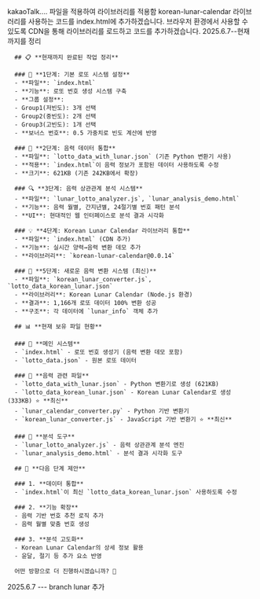 kakaoTalk.... 파일을 적용하여 라이브러리를 적용함
korean-lunar-calendar 라이브러리를 사용하는 코드를 index.html에 추가하겠습니다. 브라우저 환경에서 사용할 수 있도록 CDN을 통해 라이브러리를 로드하고 코드를 추가하겠습니다.
2025.6.7--현재까지를 정리

      ## 📋 **현재까지 완료된 작업 정리**

      ### 🎯 **1단계: 기본 로또 시스템 설정**
      - **파일**: `index.html`
      - **기능**: 로또 번호 생성 시스템 구축
      - **그룹 설정**: 
      - Group1(저빈도): 3개 선택
      - Group2(중빈도): 2개 선택  
      - Group3(고빈도): 1개 선택
      - **보너스 번호**: 0.5 가중치로 빈도 계산에 반영

      ### 🌙 **2단계: 음력 데이터 통합**
      - **파일**: `lotto_data_with_lunar.json` (기존 Python 변환기 사용)
      - **적용**: `index.html`이 음력 정보가 포함된 데이터 사용하도록 수정
      - **크기**: 621KB (기존 242KB에서 확장)

      ### 🔍 **3단계: 음력 상관관계 분석 시스템**
      - **파일**: `lunar_lotto_analyzer.js`, `lunar_analysis_demo.html`
      - **기능**: 음력 월별, 간지년별, 24절기별 번호 패턴 분석
      - **UI**: 현대적인 웹 인터페이스로 분석 결과 시각화

      ### 💡 **4단계: Korean Lunar Calendar 라이브러리 통합**
      - **파일**: `index.html` (CDN 추가)
      - **기능**: 실시간 양력→음력 변환 데모 추가
      - **라이브러리**: `korean-lunar-calendar@0.0.14`

      ### 🚀 **5단계: 새로운 음력 변환 시스템 (최신)**
      - **파일**: `korean_lunar_converter.js`, `lotto_data_korean_lunar.json`
      - **라이브러리**: Korean Lunar Calendar (Node.js 환경)
      - **결과**: 1,166개 로또 데이터 100% 변환 성공
      - **구조**: 각 데이터에 `lunar_info` 객체 추가

      ## 📊 **현재 보유 파일 현황**

      ### 📁 **메인 시스템**
      - `index.html` - 로또 번호 생성기 (음력 변환 데모 포함)
      - `lotto_data.json` - 원본 로또 데이터

      ### 🌙 **음력 관련 파일**
      - `lotto_data_with_lunar.json` - Python 변환기로 생성 (621KB)
      - `lotto_data_korean_lunar.json` - Korean Lunar Calendar로 생성 (333KB) ⭐ **최신**
      - `lunar_calendar_converter.py` - Python 기반 변환기
      - `korean_lunar_converter.js` - JavaScript 기반 변환기 ⭐ **최신**

      ### 🔬 **분석 도구**
      - `lunar_lotto_analyzer.js` - 음력 상관관계 분석 엔진
      - `lunar_analysis_demo.html` - 분석 결과 시각화 도구

      ## 🎯 **다음 단계 제안**

      ### 1. **데이터 통합**
      - `index.html`이 최신 `lotto_data_korean_lunar.json` 사용하도록 수정

      ### 2. **기능 확장**
      - 음력 기반 번호 추천 로직 추가
      - 음력 월별 맞춤 번호 생성

      ### 3. **분석 고도화**
      - Korean Lunar Calendar의 상세 정보 활용
      - 윤달, 절기 등 추가 요소 반영

      어떤 방향으로 더 진행하시겠습니까? 🤔

2025.6.7 --- branch lunar 추가
